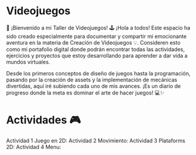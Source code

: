 # Videojuegos

🚀 ¡Bienvenido a mi Taller de Videojuegos! 🕹️
¡Hola a todos! Este espacio ha sido creado especialmente para documentar y compartir mi emocionante aventura en la materia de Creación de Videojuegos 💡. Consideren esto como mi portafolio digital donde podrán encontrar todas las actividades, ejercicios y proyectos que estoy desarrollando para aprender a dar vida a mundos virtuales.

Desde los primeros conceptos de diseño de juegos hasta la programación, pasando por la creación de assets y la implementación de mecánicas divertidas, aquí iré subiendo cada uno de mis avances. ¡Es un diario de progreso donde la meta es dominar el arte de hacer juegos! 💻✨

# Actividades 🎮 

Actividad 1 Juego en 2D:
Actividad 2 Movimiento:
Actividad 3 Plataforms 2D: 
Actividad 4 Menu: 

